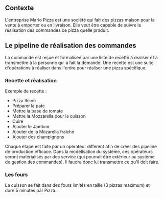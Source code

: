 
## Contexte
L'entreprise Mario Pizza est une société qui fait des pizzas maison pour la vente à emporter ou en livraison. 
Elle veut être capable de suivre la réalisation des commandes de pizza quelle produit.

## Le pipeline de réalisation des commandes

La commande est reçue et formalisée par une liste de recette à réaliser et à transmettre à la personne qui a fait la demande.
Une recette est une suite d'opérations à réaliser dans l'ordre pour réaliser une pizza spécifique.

### Recette et réalisation
Exemple de recette :

* Pizza Reine
* Préparer la pate
* Mettre la base de tomate
* Mettre la Mozzarella pour le cuisson
* Cuire 
* Ajouter le Jambon
* Ajouter de la Mozarella fraiche
* Ajouter des champignons

Chaque étape est faite par un opérateur différent afin de créer des pipeline de production efficace. 
Dans la modélisation du système, ces opérateurs seront matérialisés par des service (qui pourrait être extérieur au système de gestion des commandes).
Il faudra donc lui transmettre ce qu'il doit faire.

### Les fours
La cuisson se fait dans des fours limités en taille (3 pizzas maximum) et dure 5 minutes par Pizza.
